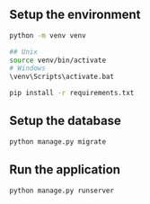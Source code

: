 ## Setup the environment

```sh
python -m venv venv

## Unix
source venv/bin/activate
# Windows
\venv\Scripts\activate.bat

pip install -r requirements.txt
```

## Setup the database

```sh
python manage.py migrate
```

## Run the application

```sh
python manage.py runserver
```
